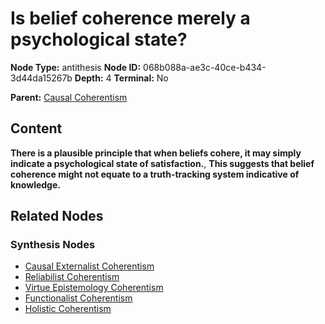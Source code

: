 # Is belief coherence merely a psychological state?

**Node Type:** antithesis
**Node ID:** 068b088a-ae3c-40ce-b434-3d44da15267b
**Depth:** 4
**Terminal:** No

**Parent:** [Causal Coherentism](causal-coherentism-synthesis-41dc6f3f-0697-4470-a9b7-42fe1a60960b.md)

## Content

**There is a plausible principle that when beliefs cohere, it may simply indicate a psychological state of satisfaction.**, **This suggests that belief coherence might not equate to a truth-tracking system indicative of knowledge.**

## Related Nodes

### Synthesis Nodes

- [Causal Externalist Coherentism](causal-externalist-coherentism-synthesis-3cd2ac0a-2da7-4a0f-b19b-087f2387732b.md)
- [Reliabilist Coherentism](reliabilist-coherentism-synthesis-1fa5d4f9-5423-4a27-ab65-c7f1557a2151.md)
- [Virtue Epistemology Coherentism](virtue-epistemology-coherentism-synthesis-1f029219-c34c-4198-96dc-6f337a2f23f7.md)
- [Functionalist Coherentism](functionalist-coherentism-synthesis-37aa742c-7f01-4e1f-ab62-121cbda0c842.md)
- [Holistic Coherentism](holistic-coherentism-synthesis-b60021d9-3351-4d0c-83fa-26f56889055b.md)

